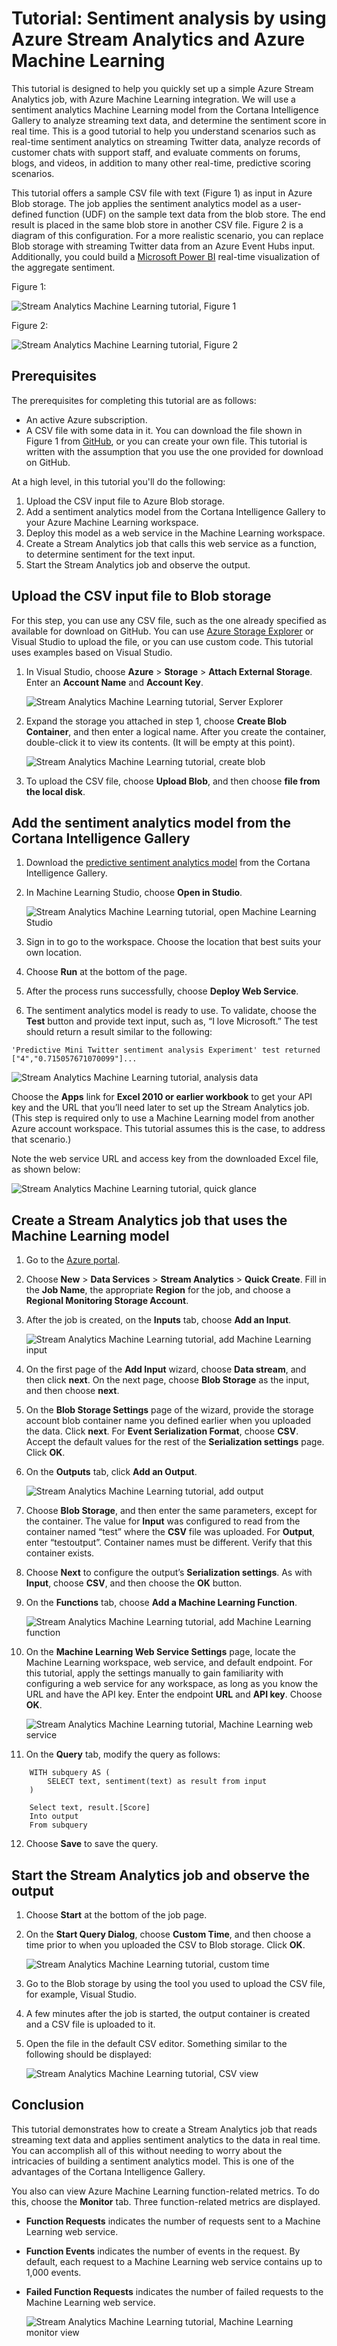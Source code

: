 <properties
	pageTitle="Tutorial: Sentiment analysis by using Azure Stream Analytics and Azure Machine Learning | Microsoft Azure"
	description="How to use a user-defined function and Machine Learning in a Stream Analytics jobs"
	keywords=""
	documentationCenter=""
	services="stream-analytics"
	authors="jeffstokes72"
	manager="paulettm"
	editor="cgronlun"
/>

<tags
	ms.service="stream-analytics"
	ms.devlang="na"
	ms.topic="article"
	ms.tgt_pltfrm="na"
	ms.workload="data-services"
	ms.date="07/06/2016"
	ms.author="jeffstok"
/>

# Tutorial: Sentiment analysis by using Azure Stream Analytics and Azure Machine Learning #

This tutorial is designed to help you quickly set up a simple Azure Stream Analytics job, with Azure Machine Learning integration. We will use a sentiment analytics Machine Learning model from the Cortana Intelligence Gallery to analyze streaming text data, and determine the sentiment score in real time. This is a good tutorial to help you understand scenarios such as real-time sentiment analytics on streaming Twitter data, analyze records of customer chats with support staff, and evaluate comments on forums, blogs, and videos, in addition to many other real-time, predictive scoring scenarios.

This tutorial offers a sample CSV file with text (Figure 1) as input in Azure Blob storage. The job applies the sentiment analytics model as a user-defined function (UDF) on the sample text data from the blob store. The end result is placed in the same blob store in another CSV file. Figure 2 is a diagram of this configuration. For a more realistic scenario, you can replace Blob storage with streaming Twitter data from an Azure Event Hubs input. Additionally, you could build a [Microsoft Power BI](https://powerbi.microsoft.com/) real-time visualization of the aggregate sentiment.

Figure 1:  

![Stream Analytics Machine Learning tutorial, Figure 1](./media/stream-analytics-machine-learning-integration-tutorial/stream-analytics-machine-learning-integration-tutorial-figure-2.png)  

Figure 2:    

![Stream Analytics Machine Learning tutorial, Figure 2](./media/stream-analytics-machine-learning-integration-tutorial/stream-analytics-machine-learning-integration-tutorial-figure-1.png)  

## Prerequisites

The prerequisites for completing this tutorial are as follows:

-	An active Azure subscription.
-	A CSV file with some data in it. You can download the file shown in Figure 1 from [GitHub](https://github.com/jeffstokes72/azure-stream-analytics-repository/blob/master/sampleinputs.csv), or you can create your own file. This tutorial is written with the assumption that you use the one provided for download on GitHub.

At a high level, in this tutorial you'll do the following:

1.	Upload the CSV input file to Azure Blob storage.
2.	Add a sentiment analytics model from the Cortana Intelligence Gallery to your Azure Machine Learning workspace.
3.	Deploy this model as a web service in the Machine Learning workspace.
4.	Create a Stream Analytics job that calls this web service as a function, to determine sentiment for the text input.
5.	Start the Stream Analytics job and observe the output.

## Upload the CSV input file to Blob storage

For this step, you can use any CSV file, such as the one already specified as available for download on GitHub. You can use [Azure Storage Explorer](http://storageexplorer.com/) or Visual Studio to upload the file, or you can use custom code. This tutorial uses examples based on Visual Studio.

1.	In Visual Studio, choose **Azure** > **Storage** > **Attach External Storage**. Enter an **Account Name** and **Account Key**.  

    ![Stream Analytics Machine Learning tutorial, Server Explorer](./media/stream-analytics-machine-learning-integration-tutorial/stream-analytics-machine-learning-integration-tutorial-server-explorer.png)  

2.	Expand the storage you attached in step 1, choose **Create Blob Container**, and then enter a logical name. After you create the container, double-click it to view its contents. (It will be empty at this point).  

    ![Stream Analytics Machine Learning tutorial, create blob](./media/stream-analytics-machine-learning-integration-tutorial/stream-analytics-machine-learning-integration-tutorial-create-blob.png)  

3.	To upload the CSV file, choose **Upload Blob**, and then choose **file from the local disk**.  

## Add the sentiment analytics model from the Cortana Intelligence Gallery

1.	Download the [predictive sentiment analytics model](https://gallery.cortanaintelligence.com/Experiment/Predictive-Mini-Twitter-sentiment-analysis-Experiment-1) from the Cortana Intelligence Gallery.  
2.	In Machine Learning Studio, choose **Open in Studio**.  

    ![Stream Analytics Machine Learning tutorial, open Machine Learning Studio](./media/stream-analytics-machine-learning-integration-tutorial/stream-analytics-machine-learning-integration-tutorial-open-ml-studio.png)  

3.	Sign in to go to the workspace. Choose the location that best suits your own location.
4.	Choose **Run** at the bottom of the page.  
5.	After the process runs successfully, choose **Deploy Web Service**.
6.	The sentiment analytics model is ready to use. To validate, choose the **Test** button and provide text input, such as, “I love Microsoft.” The test should return a result similar to the following:

`'Predictive Mini Twitter sentiment analysis Experiment' test returned ["4","0.715057671070099"]...`  

![Stream Analytics Machine Learning tutorial, analysis data](./media/stream-analytics-machine-learning-integration-tutorial/stream-analytics-machine-learning-integration-tutorial-analysis-data.png)  

Choose the **Apps** link for **Excel 2010 or earlier workbook** to get your API key and the URL that you’ll need later to set up the Stream Analytics job. (This step is required only to use a Machine Learning model from another Azure account workspace. This tutorial assumes this is the case, to address that scenario.)  

Note the web service URL and access key from the downloaded Excel file, as shown below:  

![Stream Analytics Machine Learning tutorial, quick glance](./media/stream-analytics-machine-learning-integration-tutorial/stream-analytics-machine-learning-integration-tutorial-quick-glance.png)  

## Create a Stream Analytics job that uses the Machine Learning model

1.	Go to the [Azure portal](https://manage.windowsazure.com).  
2.	Choose **New** > **Data Services** > **Stream Analytics** > **Quick Create**. Fill in the **Job Name**, the appropriate **Region** for the job, and choose a **Regional Monitoring Storage Account**.    
3.	After the job is created, on the **Inputs** tab, choose **Add an Input**.  

    ![Stream Analytics Machine Learning tutorial, add Machine Learning input](./media/stream-analytics-machine-learning-integration-tutorial/stream-analytics-machine-learning-integration-tutorial-add-input-screen.png)  

4.	On the first page of the **Add Input** wizard, choose **Data stream**, and then click **next**. On the next page, choose **Blob Storage** as the input, and then choose **next**.  
5.	On the **Blob Storage Settings** page of the wizard, provide the storage account blob container name you defined earlier when you uploaded the data. Click **next**. For **Event Serialization Format**, choose **CSV**. Accept the default values for the rest of the **Serialization settings** page. Click **OK**.  
6.	On the **Outputs** tab, click **Add an Output**.  

    ![Stream Analytics Machine Learning tutorial, add output](./media/stream-analytics-machine-learning-integration-tutorial/stream-analytics-machine-learning-integration-tutorial-add-output-screen.png)  

7.	Choose **Blob Storage**, and then enter the same parameters, except for the container. The value for **Input** was configured to read from the container named “test” where the **CSV** file was uploaded. For **Output**, enter “testoutput”. Container names must be different. Verify that this container exists.     
8.	Choose **Next** to configure the output’s **Serialization settings**. As with **Input**, choose **CSV**, and then choose the **OK** button.
9.	On the **Functions** tab, choose **Add a Machine Learning Function**.  

    ![Stream Analytics Machine Learning tutorial, add Machine Learning function](./media/stream-analytics-machine-learning-integration-tutorial/stream-analytics-machine-learning-integration-tutorial-add-ml-function.png)  

10.	On the **Machine Learning Web Service Settings** page, locate the Machine Learning workspace, web service, and default endpoint. For this tutorial, apply the settings manually to gain familiarity with configuring a web service for any workspace, as long as you know the URL and have the API key. Enter the endpoint **URL** and **API key**. Choose **OK**.    

    ![Stream Analytics Machine Learning tutorial, Machine Learning web service](./media/stream-analytics-machine-learning-integration-tutorial/stream-analytics-machine-learning-integration-tutorial-ml-web-service.png)    

11.	On the **Query** tab, modify the query as follows:    

```
	WITH subquery AS (  
		SELECT text, sentiment(text) as result from input  
	)  

	Select text, result.[Score]  
	Into output  
	From subquery  
```    
12.	Choose **Save** to save the query.

## Start the Stream Analytics job and observe the output

1.	Choose **Start** at the bottom of the job page.
2.	On the **Start Query Dialog**, choose **Custom Time**, and then choose a time prior to when you uploaded the CSV to Blob storage. Click **OK**.  

    ![Stream Analytics Machine Learning tutorial, custom time](./media/stream-analytics-machine-learning-integration-tutorial/stream-analytics-machine-learning-integration-tutorial-custom-time.png)  

3.	Go to the Blob storage by using the tool you used to upload the CSV file, for example, Visual Studio.
4.	A few minutes after the job is started, the output container is created and a CSV file is uploaded to it.  
5.	Open the file in the default CSV editor. Something similar to the following should be displayed:  

    ![Stream Analytics Machine Learning tutorial, CSV view](./media/stream-analytics-machine-learning-integration-tutorial/stream-analytics-machine-learning-integration-tutorial-csv-view.png)  

## Conclusion

This tutorial demonstrates how to create a Stream Analytics job that reads streaming text data and applies sentiment analytics to the data in real time. You can accomplish all of this without needing to worry about the intricacies of building a sentiment analytics model. This is one of the advantages of the Cortana Intelligence Gallery.

You also can view Azure Machine Learning function-related metrics. To do this, choose the **Monitor** tab. Three function-related metrics are displayed.  

- **Function Requests** indicates the number of requests sent to a Machine Learning web service.  
- **Function Events** indicates the number of events in the request. By default, each request to a Machine Learning web service contains up to 1,000 events.  
- **Failed Function Requests** indicates the number of failed requests to the Machine Learning web service.  

    ![Stream Analytics Machine Learning tutorial, Machine Learning monitor view](./media/stream-analytics-machine-learning-integration-tutorial/stream-analytics-machine-learning-integration-tutorial-ml-monitor-view.png)  
